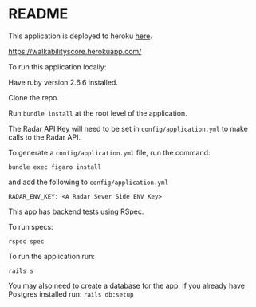 # README

This application is deployed to heroku [here](https://walkabilityscore.herokuapp.com/).

https://walkabilityscore.herokuapp.com/


To run this application locally:

Have ruby version 2.6.6 installed.

Clone the repo.

Run `bundle install` at the root level of the application.

The Radar API Key will need to be set in `config/application.yml` to make calls to the Radar API.

To generate a `config/application.yml` file, run the command:

`
bundle exec figaro install
`

and add the following to `config/application.yml`

`
RADAR_ENV_KEY: <A Radar Sever Side ENV Key>
`

This app has backend tests using RSpec.

To run specs:

`
rspec spec
`

To run the application run:

`
rails s
`

You may also need to create a database for the app.
If you already have Postgres installed run: 
`
rails db:setup
`
